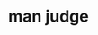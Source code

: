 ---
layout: smileys&emotion
title: man judge
emoji: man_judge
permalink: 👨‍⚖️.html
image: assets/img/3moji/man_judge.png
---